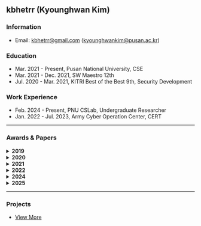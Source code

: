 ## kbhetrr (Kyounghwan Kim)

### Information
- Email: kbhetrr@gmail.com (kyounghwankim@pusan.ac.kr)

### Education
- Mar. 2021 - Present, Pusan National University, CSE
- Mar. 2021 - Dec. 2021, SW Maestro 12th
- Jul. 2020 - Mar. 2021, KITRI Best of the Best 9th, Security Development

### Work Experience
- Feb. 2024 - Present, PNU CSLab, Undergraduate Researcher
- Jan. 2022 - Jul. 2023, Army Cyber Operation Center, CERT
  
---

### Awards & Papers
<details>
  <summary><b>2019</b></summary>
  
- 제1회 한국코드페어, 과학기술정보통신부 장관상 (금상)
</details>

<details>
  <summary><b>2020</b></summary>
  
- KCC 주니어논문경진대회, 한국정보과학회장상 (장려상)
- 부산 코딩경진대회, 동서대학교 총장상 (금상)
- 소프트웨어 개발보안 경진대회, 한국정보보호학회장상 (장려상 / Team B_Factcheck)
- Inception 모듈 기반의 경량화된 한자 필기체 인식 모델 개발 (Building Light-weight Convolutional Neural Networks for Handwritten Chinese Character Recognition Based on Inception modules)
  - [DBpia](http://www.dbpia.co.kr/journal/articleDetail?nodeId=NODE09874847)
  - [EIRIC](https://www.eiric.or.kr/literature/ser_view.php?SnxGubun=INKO&mode=total&searchCate=literature&gu=INME000G0&cmd=qryview&SnxIndxNum=234020&rownum=&totalCnt=2&rownum=2&q1_t=aW5jZXB0aW9uIOuqqOuTiA==&listUrl=L3NlYXJjaC9yZXN1bHQucGhwP1NueEd1YnVuPUlOS08mbW9kZT10b3RhbCZzZWFyY2hDYXRlPWxpdGVyYXR1cmUmcTE9aW5jZXB0aW9uKyVCOCVGMCVCNSVFMiZ4PTAmeT0w&q1=inception+%B8%F0%B5%E2&kci=)
</details>

<details>
  <summary><b>2021</b></summary>
  
- 제1회 PNU SW·AI 문제해결 경진대회, 부산대학교 소프트웨어교육센터장상 (우수상)
</details>

<details>
  <summary><b>2022</b></summary>
  
- OSAM 군장병 공개 SW 해커톤, 육군참모총장상 (Team ACOC)
</details>

<details>
  <summary><b>2024</b></summary>
  
- 머신러닝 기법을 활용한 ROS 2의 콜백 실행 시간 분석 및 이상 탐지 (Anomaly Detection on Callback Duration in ROS 2 with Machine Learning)
  - [KoreaScience](https://doi.org/10.3745/PKIPS.y2024m05a.233)
  - [KISS](https://kiss.kstudy.com/Detail/Ar?key=4096783)
- ARM MTE를 이용한 메모리 보호 기술 연구 동향 분석 (A Study Trend on Memory Protection Techniques with ARM MTE)
  - [KoreaScience](https://doi.org/10.3745/PKIPS.y2024m10a.197)
  - [KISS](https://kiss.kstudy.com/Detail/Ar?key=4155867)
- Method and device for detecting fault in robot operating system 2 environment using machine learning
  - Korean Patent Application (No.10-2024-0139454)
</details>

<details>
  <summary><b>2025</b></summary>
  
- Watch Your Callback: Offline Anomaly Detection using Machine Learning in ROS 2
  - [IEEE Access](https://ieeexplore.ieee.org/document/10947045)
- ROS 기반 신뢰성 및 이상 탐지 방법론의 micro-ROS 적용 방안에 대한 연구 (Feasibility Study of Applying ROS-Based Reliability and Anomaly Detection to micro-ROS)
  - [KISS](https://kiss.kstudy.com/Detail/Ar?key=4176772)
</details>

<!--
<div>
  <strong>2019</strong>
  <ul>
    <li>🥇 제1회 한국코드페어 <strong>과학기술정보통신부 장관상</strong> (금상)</li>
    <li>🥇 빅데이터 기반, 더 나은 부산만들기 <strong>부산광역시 교육감상</strong> (우수상)</li>
    <li>NYPC 넥슨 청소년 프로그래밍 챌린지 TOP 500</li>
  </ul>
  <strong>2020</strong>
  <ul>
    <li>Intel ISEF 국제과학기술경진대회 한국대표 선발전 진출 및 발표</li>
    <li>KCC 한국컴퓨터종합학술대회 논문 투고 및 발표</li>
    <li>🥉 KCC 주니어논문경진대회 <strong>한국정보과학회장상</strong> (장려상)</li>
    <li>🥇 부산 코딩경진대회 고등부 <strong>동서대학교 총장상</strong> (금상)</li>
    <li>🥉 소프트웨어 개발보안 경진대회 <strong>한국정보보호학회장상</strong> (장려상 / Team B_Factcheck)</li>
  </ul>
  <strong>2021</strong>
  <ul>
    <li>🥈 제1회 PNU SW·AI 문제해결 경진대회 <strong>우수상</strong></li>
    <li>제16회 TOPCIT 소프트웨어 역량검정 정기평가 515점 (수준 3)</li>
    <li>부산대학교 TOPCIT 성적 우수 장학생 선발</li>
  </ul>
  <strong>2022</strong>
  <ul>
    <li>🥈 OSAM 군장병 공개 SW 해커톤 <strong>육군참모총장상</strong> (Team ACOC)</li>
  </ul>
</div>
-->

---

### Projects
- [View More](https://kbhetrr.dev/project)


<!--
---

<div align=center>

[![Hits](https://hits.seeyoufarm.com/api/count/incr/badge.svg?url=https%3A%2F%2Fgithub.com%2Fkyounghwankim&count_bg=%233D8CC8&title_bg=%23555555&icon=&icon_color=%23E7E7E7&title=hits&edge_flat=true)](https://hits.seeyoufarm.com)
![](https://img.shields.io/github/followers/kbhetrr?style=flat-square)
<br />
[![Blog Badge](http://img.shields.io/badge/-Blog-black?style=flat-square&logo=github&link=https://kbhetrr.github.io/)](https://kbhetrr.github.io/)
[![Linkedin Badge](https://img.shields.io/badge/-LinkedIn-blue?style=flat-square&logo=Linkedin&logoColor=white&link=https://www.linkedin.com/in/kbhetrr/)](https://www.linkedin.com/in/kbhetrr/)
[![Facebook Badge](https://img.shields.io/badge/-Facebook-1877f2?style=flat-square&logo=facebook&logoColor=white&link=https://www.facebook.com/kbhetrr)](https://www.facebook.com/kbhetrr)
[![Email Badge](https://img.shields.io/badge/-Naver%20Mail-brightgreen?style=flat-square&logo=Naver&logoColor=white&link=mailto:kimkh7534@naver.com)](mailto:kimkh7534@naver.com)

</div>
-->
